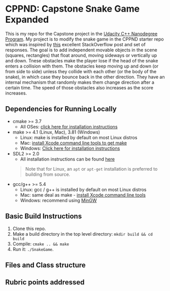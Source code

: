 # CPPND: Capstone Snake Game Expanded

This is my repo for the Capstone project in the [Udacity C++ Nanodegree Program](https://www.udacity.com/course/c-plus-plus-nanodegree--nd213). 
My project is to modify the snake game in the CPPND starter repo which was inspired by [this](https://codereview.stackexchange.com/questions/212296/snake-game-in-c-with-sdl) excellent StackOverflow post and set of responses.
The goal is to add independent movable objects in the scene (squares, rectangles) that float around, moving sideways or vertically up and down.
Tnese obstacles make the player lose if the head of the snake enters a collision with them.
The obstacles keep moving up and down (or from side to side) unless they collide with each other (or the body of the snake), in which case they bounce back in the other direction.
They have an internal mechanism that randomly makes them change direction after a certain time.
The speed of those obstacles also increases as the score increases.





## Dependencies for Running Locally
* cmake >= 3.7
  * All OSes: [click here for installation instructions](https://cmake.org/install/)
* make >= 4.1 (Linux, Mac), 3.81 (Windows)
  * Linux: make is installed by default on most Linux distros
  * Mac: [install Xcode command line tools to get make](https://developer.apple.com/xcode/features/)
  * Windows: [Click here for installation instructions](http://gnuwin32.sourceforge.net/packages/make.htm)
* SDL2 >= 2.0
  * All installation instructions can be found [here](https://wiki.libsdl.org/Installation)
  >Note that for Linux, an `apt` or `apt-get` installation is preferred to building from source. 
* gcc/g++ >= 5.4
  * Linux: gcc / g++ is installed by default on most Linux distros
  * Mac: same deal as make - [install Xcode command line tools](https://developer.apple.com/xcode/features/)
  * Windows: recommend using [MinGW](http://www.mingw.org/)

## Basic Build Instructions

1. Clone this repo.
2. Make a build directory in the top level directory: `mkdir build && cd build`
3. Compile: `cmake .. && make`
4. Run it: `./SnakeGame`.



## Files and Class structure



## Rubric points addressed




